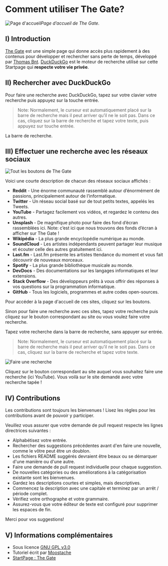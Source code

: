 # Comment utiliser The Gate?
![Page d'accueil](https://cdn.discordapp.com/attachments/195853124991188993/434495743399559188/Screenshot-2018-4-14_The_Gate.png)_Page d’accueil de The Gate._

## I) Introduction

[The Gate](https://gate.thomasbnt.fr) est une simple page qui donne accès plus rapidement à des contenus pour développer et rechercher sans perte de temps, développé par [Thomas Bnt](https://github.com/thomasbnt). [DuckDuckGo](https://duckduckgo.com) est le moteur de recherche utilisé sur cette Startpage qui **respecte votre vie privée**.

## II) Rechercher avec DuckDuckGo

Pour faire une recherche avec DuckDuckGo, tapez sur votre clavier votre recherche puis appuyez sur la touche entrée. 

> Note: Normalement, le curseur est automatiquement placé sur la barre de recherche mais il peut arriver qu’il ne le soit pas. Dans ce cas, cliquez sur la barre de recherche et tapez votre texte, puis appuyez sur touche entrée.

La barre de recherche.

## III) Effectuer une recherche avec les réseaux sociaux

![Tout les boutons de The Gate](https://media.discordapp.net/attachments/195853124991188993/434498362092290054/Capture_du_2018-04-14_01-41-08.png)


Voici une courte description de chacun des réseaux sociaux affichés :

 - **Reddit** - Une énorme communauté rassemblé autour d’énormément de passions, principalement autour de l’informatique.
 - **Twitter** - Un réseau social basé sur de tout petits textes, appelés les Tweets.
 - **YouTube** - Partagez facilement vos vidéos, et regardez le contenu des autres.
 - **Unsplash** - De magnifique photo pour faire des fond d’écran rassemblées ici. Note: c’est ici que nous trouvons des fonds d’écran à afficher sur The Gate !
 - **Wikipédia** - La plus grande encyclopédie numérique au monde.
 - **SoundCloud** - Les artistes indépendants peuvent partager leur musique et écouter celle des autres gratuitement ici.
 - **Last.fm** - Last.fm présente les artistes ttendance du moment et vous fait découvrir de nouveaux morceaux.
 - **Spotify** - La plus grande bibliothèque musicale au monde.
 - **DevDocs** - Des documentations sur les langages informatiques et leur extensions.
 - **Stack Overflow** - Des développeurs prêts à vous offrir des réponses à vos questions sur la programmation informatique.
 - **GitHub** - Tous les logiciels, programmes et autre codes open-sources.

Pour accéder à la page d'accueil de ces sites, cliquez sur les boutons.

Sinon pour faire une recherche avec ces sites, tapez votre recherche puis cliquez sur le bouton correspondant au site ou vous voulez faire votre recherche.

Tapez votre recherche dans la barre de recherche, sans appuyer sur entrée.

> Note: Normalement, le curseur est automatiquement placé sur la barre de recherche mais il peut arriver qu’il ne le soit pas. Dans ce cas, cliquez sur la barre de recherche et tapez votre texte.

![Faire une recherche ](https://cdn.discordapp.com/attachments/195853124991188993/434503941057806336/wxcvbn.gif)

Cliquez sur le bouton correspondant au site auquel vous souhaitez faire une recherche (ici YouTube).
Vous voilà sur le site demandé avec votre recherche tapée !


## IV) Contributions

Les contributions sont toujours les bienvenues ! Lisez les règles pour les contributions avant de pouvoir y participer.


Veuillez vous assurer que votre demande de pull request respecte les lignes directrices suivantes :

- Alphabétisez votre entrée.
- Rechercher des suggestions précédentes avant d'en faire une nouvelle, comme le vôtre peut être un doublon.
- Les fichiers README suggérés devraient être beaux ou se démarquer d'une manière ou d'une autre.
- Faire une demande de pull request individuelle pour chaque suggestion.
- De nouvelles catégories ou des améliorations à la catégorisation existante sont les bienvenues.
- Gardez les descriptions courtes et simples, mais descriptives.
- Commencez la description avec une capitale et terminez par un arrêt / période complet.
- Vérifiez votre orthographe et votre grammaire.
- Assurez-vous que votre éditeur de texte est configuré pour supprimer les espaces de fin.

Merci pour vos suggestions!


## V) Informations complémentaires

- Sous licence [GNU GPL v3.0](LICENSE)
- Tutoriel écrit par [Moostache](https://github.com/eldiegomoustachu)
- [StartPage : The Gate](https://gate.thomasbnt.fr)


